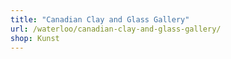 ```yaml
---
title: "Canadian Clay and Glass Gallery"
url: /waterloo/canadian-clay-and-glass-gallery/
shop: Kunst
---
```

